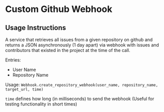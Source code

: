 # Custom Github Webhook

## Usage Instructions 

A service that retrieves all issues from a given repository on github and returns a JSON asynchronously (1 day apart) via webhook with issues and contributors that existed in the project at the time of the call.

Entries:
  - User Name
  - Repository Name

Usage: `Webhook.create_repository_webhook(user_name, repository_name, target_url, time)`

`time` defines how long (in milliseconds) to send the webhook (Useful for testing functionality in short times)

